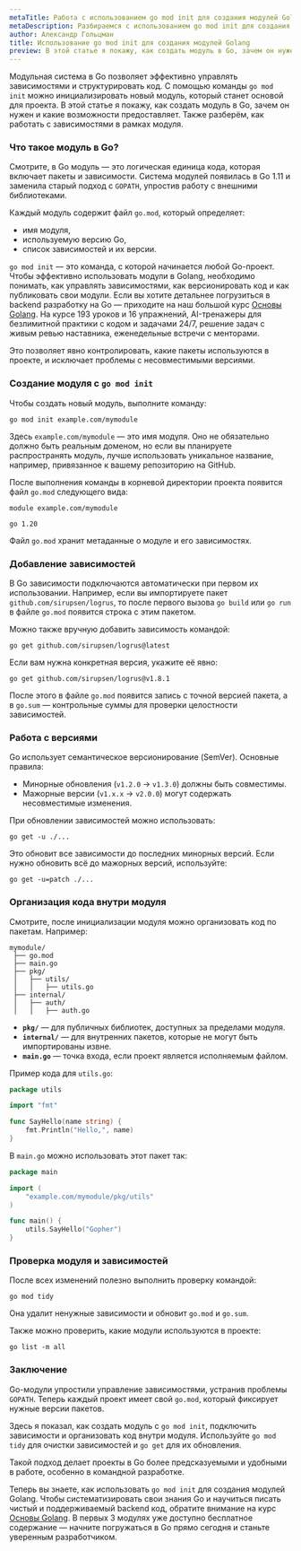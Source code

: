```yaml
---
metaTitle: Работа с использованием go mod init для создания модулей Golang
metaDescription: Разбираемся c использованием go mod init для создания модулей Golang
author: Александр Гольцман
title: Использование go mod init для создания модулей Golang
preview: В этой статье я покажу, как создать модуль в Go, зачем он нужен и какие возможности предоставляет. Также разберём, как работать с зависимостями в рамках модуля.
---
```


Модульная система в Go позволяет эффективно управлять зависимостями и структурировать код. С помощью команды `go mod init` можно инициализировать новый модуль, который станет основой для проекта. В этой статье я покажу, как создать модуль в Go, зачем он нужен и какие возможности предоставляет. Также разберём, как работать с зависимостями в рамках модуля.

### Что такое модуль в Go?

Смотрите, в Go модуль — это логическая единица кода, которая включает пакеты и зависимости. Система модулей появилась в Go 1.11 и заменила старый подход с `GOPATH`, упростив работу с внешними библиотеками.

Каждый модуль содержит файл `go.mod`, который определяет:

- имя модуля,
- используемую версию Go,
- список зависимостей и их версии.

`go mod init` — это команда, с которой начинается любой Go-проект. Чтобы эффективно использовать модули в Golang, необходимо понимать, как управлять зависимостями, как версионировать код и как публиковать свои модули. Если вы хотите детальнее погрузиться в backend разработку на Go — приходите на наш большой курс [Основы Golang](https://purpleschool.ru/course/go-basics?utm_source=knowledgebase&utm_medium=text&utm_campaign=ispolzovanie-go-mod-init-dlya-sozdaniya-moduley-golang). На курсе 193 уроков и 16 упражнений, AI-тренажеры для безлимитной практики с кодом и задачами 24/7, решение задач с живым ревью наставника, еженедельные встречи с менторами.

Это позволяет явно контролировать, какие пакеты используются в проекте, и исключает проблемы с несовместимыми версиями.

### Создание модуля с `go mod init`

Чтобы создать новый модуль, выполните команду:

```
go mod init example.com/mymodule
```

Здесь `example.com/mymodule` — это имя модуля. Оно не обязательно должно быть реальным доменом, но если вы планируете распространять модуль, лучше использовать уникальное название, например, привязанное к вашему репозиторию на GitHub.

После выполнения команды в корневой директории проекта появится файл `go.mod` следующего вида:

```
module example.com/mymodule

go 1.20
```

Файл `go.mod` хранит метаданные о модуле и его зависимостях.

### Добавление зависимостей

В Go зависимости подключаются автоматически при первом их использовании. Например, если вы импортируете пакет `github.com/sirupsen/logrus`, то после первого вызова `go build` или `go run` в файле `go.mod` появится строка с этим пакетом.

Можно также вручную добавить зависимость командой:

```
go get github.com/sirupsen/logrus@latest
```

Если вам нужна конкретная версия, укажите её явно:

```
go get github.com/sirupsen/logrus@v1.8.1
```

После этого в файле `go.mod` появится запись с точной версией пакета, а в `go.sum` — контрольные суммы для проверки целостности зависимостей.

### Работа с версиями

Go использует семантическое версионирование (SemVer). Основные правила:

- Минорные обновления (`v1.2.0` → `v1.3.0`) должны быть совместимы.
- Мажорные версии (`v1.x.x` → `v2.0.0`) могут содержать несовместимые изменения.

При обновлении зависимостей можно использовать:

```
go get -u ./...
```

Это обновит все зависимости до последних минорных версий. Если нужно обновить всё до мажорных версий, используйте:

```
go get -u=patch ./...
```

### Организация кода внутри модуля

Смотрите, после инициализации модуля можно организовать код по пакетам. Например:

```
mymodule/
 ├── go.mod
 ├── main.go
 ├── pkg/
 │   ├── utils/
 │   │   ├── utils.go
 ├── internal/
 │   ├── auth/
 │   │   ├── auth.go
```

- **`pkg/`** — для публичных библиотек, доступных за пределами модуля.
- **`internal/`** — для внутренних пакетов, которые не могут быть импортированы извне.
- **`main.go`** — точка входа, если проект является исполняемым файлом.

Пример кода для `utils.go`:

```go
package utils

import "fmt"

func SayHello(name string) {
    fmt.Println("Hello,", name)
}
```

В `main.go` можно использовать этот пакет так:

```go
package main

import (
    "example.com/mymodule/pkg/utils"
)

func main() {
    utils.SayHello("Gopher")
}
```

### Проверка модуля и зависимостей

После всех изменений полезно выполнить проверку командой:

```
go mod tidy
```

Она удалит ненужные зависимости и обновит `go.mod` и `go.sum`.

Также можно проверить, какие модули используются в проекте:

```
go list -m all
```

### Заключение

Go-модули упростили управление зависимостями, устранив проблемы `GOPATH`. Теперь каждый проект имеет свой `go.mod`, который фиксирует нужные версии пакетов.

Здесь я показал, как создать модуль с `go mod init`, подключить зависимости и организовать код внутри модуля. Используйте `go mod tidy` для очистки зависимостей и `go get` для их обновления.

Такой подход делает проекты в Go более предсказуемыми и удобными в работе, особенно в командной разработке.

Теперь вы знаете, как использовать `go mod init` для создания модулей Golang. Чтобы систематизировать свои знания Go и научиться писать чистый и поддерживаемый backend код, обратите внимание на курс [Основы Golang](https://purpleschool.ru/course/go-basics?utm_source=knowledgebase&utm_medium=text&utm_campaign=ispolzovanie-go-mod-init-dlya-sozdaniya-moduley-golang). В первых 3 модулях уже доступно бесплатное содержание — начните погружаться в Go прямо сегодня и станьте уверенным разработчиком.
